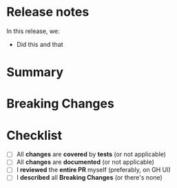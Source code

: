 <!--
List the issues this PR closes (if any) in a bullet list format, e.g.:
- Closes #ABCD
- Closes #EFGH
-->

# Release notes

<!--
Use this only if this PR requires a mention in the Release
Notes Summary. Valuable features and critical fixes are good
examples. For everything else, please delete the whole section.
-->

In this release, we:

- Did this and that <!-- edit this text only -->

# Summary

<!--
Please write a summary of your changes and why you made them.
Not all PRs will be complex or substantial enough to require this
section, so you can remove it if you think it's unnecessary.
-->

# Breaking Changes

<!--
If the PR has breaking changes, please detail them in this section
and remove this comment.

Remove this section if there are no breaking changes.
-->

# Checklist

- [ ] All **changes** are **covered** by **tests** (or not applicable)
- [ ] All **changes** are **documented** (or not applicable)
- [ ] I **reviewed** the **entire PR** myself (preferably, on GH UI)
- [ ] I **described** all **Breaking Changes** (or there's none)